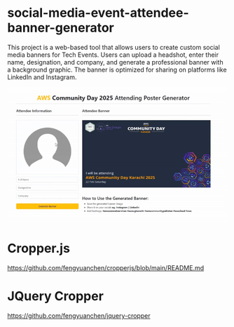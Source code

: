# social-media-event-attendee-banner-generator
This project is a web-based tool that allows users to create custom social media banners for Tech Events. Users can upload a headshot, enter their name, designation, and company, and generate a professional banner with a background graphic. The banner is optimized for sharing on platforms like LinkedIn and Instagram.

![demo-social-event-banner-tool](demo/demo-social-event-banner-tool.gif)
<!-- ![Banner Demo](demo/Muhammad_Awais_aws_banner.png) -->

# Cropper.js
https://github.com/fengyuanchen/cropperjs/blob/main/README.md

# JQuery Cropper
https://github.com/fengyuanchen/jquery-cropper